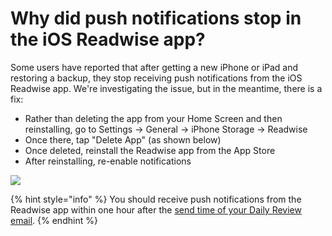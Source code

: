 # Why did push notifications stop in the iOS Readwise app?

Some users have reported that after getting a new iPhone or iPad and restoring a backup, they stop receiving push notifications from the iOS Readwise app. We're investigating the issue, but in the meantime, there is a fix:

* Rather than deleting the app from your Home Screen and then reinstalling, go to Settings → General → iPhone Storage → Readwise
* Once there, tap "Delete App" (as shown below)
* Once deleted, reinstall the Readwise app from the App Store
* After reinstalling, re-enable notifications

![](https://d33v4339jhl8k0.cloudfront.net/docs/assets/5eb8cc86042863474d1a75fd/images/5efca6942c7d3a10cba9db03/file-dFqTouaXiE.png)

{% hint style="info" %}
You should receive push notifications from the Readwise app within one hour after the [send time of your Daily Review email](https://readwise.io/configure).
{% endhint %}
